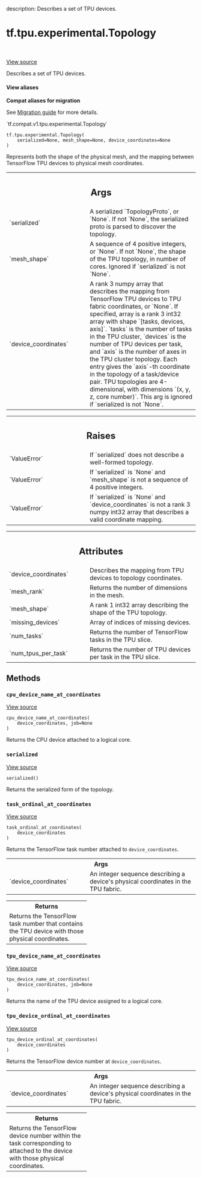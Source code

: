 description: Describes a set of TPU devices.

<div itemscope itemtype="http://developers.google.com/ReferenceObject">
<meta itemprop="name" content="tf.tpu.experimental.Topology" />
<meta itemprop="path" content="Stable" />
<meta itemprop="property" content="__init__"/>
<meta itemprop="property" content="cpu_device_name_at_coordinates"/>
<meta itemprop="property" content="serialized"/>
<meta itemprop="property" content="task_ordinal_at_coordinates"/>
<meta itemprop="property" content="tpu_device_name_at_coordinates"/>
<meta itemprop="property" content="tpu_device_ordinal_at_coordinates"/>
</div>

# tf.tpu.experimental.Topology

<!-- Insert buttons and diff -->

<table class="tfo-notebook-buttons tfo-api nocontent" align="left">

</table>

<a target="_blank" class="external" href="/code/stable/tensorflow/python/tpu/topology.py">View source</a>



Describes a set of TPU devices.

<section class="expandable">
  <h4 class="showalways">View aliases</h4>
  <p>
<b>Compat aliases for migration</b>
<p>See
<a href="https://www.tensorflow.org/guide/migrate">Migration guide</a> for
more details.</p>
<p>`tf.compat.v1.tpu.experimental.Topology`</p>
</p>
</section>

<pre class="devsite-click-to-copy prettyprint lang-py tfo-signature-link">
<code>tf.tpu.experimental.Topology(
    serialized=None, mesh_shape=None, device_coordinates=None
)
</code></pre>



<!-- Placeholder for "Used in" -->

Represents both the shape of the physical mesh, and the mapping between
TensorFlow TPU devices to physical mesh coordinates.

<!-- Tabular view -->
 <table class="responsive fixed orange">
<colgroup><col width="214px"><col></colgroup>
<tr><th colspan="2"><h2 class="add-link">Args</h2></th></tr>

<tr>
<td>
`serialized`<a id="serialized"></a>
</td>
<td>
A serialized `TopologyProto`, or `None`. If not `None`, the
serialized proto is parsed to discover the topology.
</td>
</tr><tr>
<td>
`mesh_shape`<a id="mesh_shape"></a>
</td>
<td>
A sequence of 4 positive integers, or `None`. If not `None`,
the shape of the TPU topology, in number of cores. Ignored if
`serialized` is not `None`.
</td>
</tr><tr>
<td>
`device_coordinates`<a id="device_coordinates"></a>
</td>
<td>
A rank 3 numpy array that describes the mapping from
TensorFlow TPU devices to TPU fabric coordinates, or `None`. If
specified, array is a rank 3 int32 array with shape
`[tasks, devices, axis]`.  `tasks` is the number of tasks in the TPU
cluster, `devices` is the number of TPU devices per task, and `axis` is
the number of axes in the TPU cluster topology. Each entry gives the
`axis`-th coordinate in the topology of a task/device pair. TPU
topologies are 4-dimensional, with dimensions `(x, y, z, core number)`.
This arg is ignored if `serialized is not `None`.
</td>
</tr>
</table>



<!-- Tabular view -->
 <table class="responsive fixed orange">
<colgroup><col width="214px"><col></colgroup>
<tr><th colspan="2"><h2 class="add-link">Raises</h2></th></tr>

<tr>
<td>
`ValueError`<a id="ValueError"></a>
</td>
<td>
If `serialized` does not describe a well-formed topology.
</td>
</tr><tr>
<td>
`ValueError`<a id="ValueError"></a>
</td>
<td>
If `serialized` is `None` and `mesh_shape` is not a sequence
of 4 positive integers.
</td>
</tr><tr>
<td>
`ValueError`<a id="ValueError"></a>
</td>
<td>
If `serialized` is `None` and `device_coordinates` is not a
rank 3 numpy int32 array that describes a valid coordinate mapping.
</td>
</tr>
</table>





<!-- Tabular view -->
 <table class="responsive fixed orange">
<colgroup><col width="214px"><col></colgroup>
<tr><th colspan="2"><h2 class="add-link">Attributes</h2></th></tr>

<tr>
<td>
`device_coordinates`<a id="device_coordinates"></a>
</td>
<td>
Describes the mapping from TPU devices to topology coordinates.
</td>
</tr><tr>
<td>
`mesh_rank`<a id="mesh_rank"></a>
</td>
<td>
Returns the number of dimensions in the mesh.
</td>
</tr><tr>
<td>
`mesh_shape`<a id="mesh_shape"></a>
</td>
<td>
A rank 1 int32 array describing the shape of the TPU topology.
</td>
</tr><tr>
<td>
`missing_devices`<a id="missing_devices"></a>
</td>
<td>
Array of indices of missing devices.
</td>
</tr><tr>
<td>
`num_tasks`<a id="num_tasks"></a>
</td>
<td>
Returns the number of TensorFlow tasks in the TPU slice.
</td>
</tr><tr>
<td>
`num_tpus_per_task`<a id="num_tpus_per_task"></a>
</td>
<td>
Returns the number of TPU devices per task in the TPU slice.
</td>
</tr>
</table>



## Methods

<h3 id="cpu_device_name_at_coordinates"><code>cpu_device_name_at_coordinates</code></h3>

<a target="_blank" class="external" href="/code/stable/tensorflow/python/tpu/topology.py">View source</a>

<pre class="devsite-click-to-copy prettyprint lang-py tfo-signature-link">
<code>cpu_device_name_at_coordinates(
    device_coordinates, job=None
)
</code></pre>

Returns the CPU device attached to a logical core.


<h3 id="serialized"><code>serialized</code></h3>

<a target="_blank" class="external" href="/code/stable/tensorflow/python/tpu/topology.py">View source</a>

<pre class="devsite-click-to-copy prettyprint lang-py tfo-signature-link">
<code>serialized()
</code></pre>

Returns the serialized form of the topology.


<h3 id="task_ordinal_at_coordinates"><code>task_ordinal_at_coordinates</code></h3>

<a target="_blank" class="external" href="/code/stable/tensorflow/python/tpu/topology.py">View source</a>

<pre class="devsite-click-to-copy prettyprint lang-py tfo-signature-link">
<code>task_ordinal_at_coordinates(
    device_coordinates
)
</code></pre>

Returns the TensorFlow task number attached to `device_coordinates`.


<!-- Tabular view -->
 <table class="responsive fixed orange">
<colgroup><col width="214px"><col></colgroup>
<tr><th colspan="2">Args</th></tr>

<tr>
<td>
`device_coordinates`
</td>
<td>
An integer sequence describing a device's physical
coordinates in the TPU fabric.
</td>
</tr>
</table>



<!-- Tabular view -->
 <table class="responsive fixed orange">
<colgroup><col width="214px"><col></colgroup>
<tr><th colspan="2">Returns</th></tr>
<tr class="alt">
<td colspan="2">
Returns the TensorFlow task number that contains the TPU device with those
physical coordinates.
</td>
</tr>

</table>



<h3 id="tpu_device_name_at_coordinates"><code>tpu_device_name_at_coordinates</code></h3>

<a target="_blank" class="external" href="/code/stable/tensorflow/python/tpu/topology.py">View source</a>

<pre class="devsite-click-to-copy prettyprint lang-py tfo-signature-link">
<code>tpu_device_name_at_coordinates(
    device_coordinates, job=None
)
</code></pre>

Returns the name of the TPU device assigned to a logical core.


<h3 id="tpu_device_ordinal_at_coordinates"><code>tpu_device_ordinal_at_coordinates</code></h3>

<a target="_blank" class="external" href="/code/stable/tensorflow/python/tpu/topology.py">View source</a>

<pre class="devsite-click-to-copy prettyprint lang-py tfo-signature-link">
<code>tpu_device_ordinal_at_coordinates(
    device_coordinates
)
</code></pre>

Returns the TensorFlow device number at `device_coordinates`.


<!-- Tabular view -->
 <table class="responsive fixed orange">
<colgroup><col width="214px"><col></colgroup>
<tr><th colspan="2">Args</th></tr>

<tr>
<td>
`device_coordinates`
</td>
<td>
An integer sequence describing a device's physical
coordinates in the TPU fabric.
</td>
</tr>
</table>



<!-- Tabular view -->
 <table class="responsive fixed orange">
<colgroup><col width="214px"><col></colgroup>
<tr><th colspan="2">Returns</th></tr>
<tr class="alt">
<td colspan="2">
Returns the TensorFlow device number within the task corresponding to
attached to the device with those physical coordinates.
</td>
</tr>

</table>





